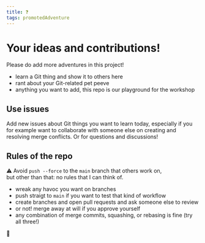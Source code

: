 ```yaml
---
title: ❓
tags: promotedAdventure
---
```


# Your ideas and contributions!

Please do add more adventures in this project!

- learn a Git thing and show it to others here
- rant about your Git-related pet peeve
- anything you want to add, this repo is our playground for the workshop

## Use issues

Add new issues about Git things you want to learn today, especially if you for example want to collaborate with someone else on creating and resolving merge conflicts. Or for questions and discussions!

## Rules of the repo

⚠️ Avoid `push --force` to the `main` branch that others work on,<br>
but other than that: no rules that I can think of.

- wreak any havoc you want on branches
- push straigt to `main` if you want to test that kind of workflow
- create branches and open pull requests and ask someone else to review
- or not! merge away at will if you approve yourself
- any combination of merge commits, squashing, or rebasing is fine (try all three!)


:bug:

